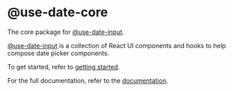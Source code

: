 # @use-date-core

The core package for [@use-date-input](https://github.com/mark-tate/use-date-input).  

[@use-date-input](https://github.com/mark-tate/use-date-input) is a collection of React UI components and hooks to help compose date picker components.

To get started, refer to [getting started](https://mark-tate.github.io/use-date-input/getting-started).

For the full documentation, refer to the [documentation](https://mark-tate.github.io/use-date-input/).  
